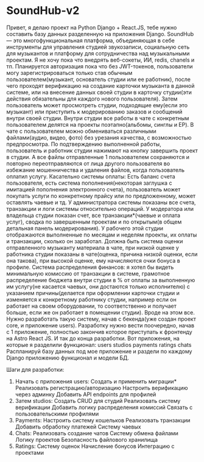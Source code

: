 # SoundHub-v2

Привет, я делаю проект на Python Django + React.JS, тебе нужно составить базу данных разделенную на приложения Django.
SoundHub — это многофункциональная платформа, объединяющая в себе инструменты для управления студией звукозаписи, социальную сеть для музыкантов и платформу для сотрудничества над музыкальными проектам.
Я не хочу пока что внедрять веб-сокеты, ИИ, redis, chanels и тп.
Планируется авторизация пока что без JWT-токенов, пользователи могу зарегистрироваться только став обычным пользователем(музыкант, основатель студии или ее работник), после чего проходят верификацию на создание карточки музыканта в данной системе, или на внесение данных своей студии в карточку студии(эти действия обязательны для каждого нового пользователя).
Затем пользователь может просмотреть студии, подходящие ему(если это музыкант) или приступить к модерированию заказов и сообщений внутри своей студии.
Внутри студии все работы в чате с конкретным пользователем делятся на проекты поэтапно(альбомы, синглы и EP).
В чате с пользователем можно обмениваться различными файлами(аудио, видео, фото) без урезания качества, с возможностью предпросмотра.
По подтверждению выполненной работы, пользователь и работник студии нажимают на кнопку завершить проект в студии.
А все файлы отправленные 1 пользователем сохраняются и повторно переотправляются от лица другого пользователя во избежание мошенничества и удаления файлов, когда пользователь оплатил услугу.
Касательно системы оплаты: Есть баланс счета пользователя, есть система пополнения(некоторая заглушка с имитацией пополнения электронного счета), пользователь может покупать услуги по конкретному прайсу или по предложенному, может оставлять чаевые и тд.
У администратора системы показаны все счета, транзакции и логи системы относительно операций. У модератора или владельца студии показан счет, все транзакции*(чаевые и оплата услуг), сводка по завершенным проектам и по открытым(в общем детальная панель модерирования).
У рабочего этой студии отображаются выполненные по месяцам и неделям проекты, их оплаты и транзакции, сколько он заработал.
Должна быть система оценки отправленного музыканту материала в чате, при низкой оценке у работника студии показаны в чате(оценка, причина низкой оценки, если она такова), при высокой оценке, ему начисляются очки бонуса в профиле.
Система распределения финансов: я хотел бы видеть минимальную комиссию от транзакции в системе, грамотное распределение бюджета внутри студии в % от оплаты за выполненную им услугу(не касается чаевых, они достаются только исполнителю) с указанием причины(делается при оформлении карточки студии и изменяется к конкретному работнику студии, например если он работает на своем оборудовании, то соответственно и получает больше, если же он работает в помещении студии).
Вроде на этом все.
Нужно разработать такую систему, начав с бекенда(уже создан проект core, и приложение users). Разработку нужно вести поочередно, начав с 1 приложение, полностью закончив которое приступать к фронтенду на Astro React JS. И так до конца разработки. Вот приложения, на которые я разделили функционал:
users
studios
payments
ratings
chats
Распланируй базу данных под мое приложение и раздели по каждому Django приложению функционал и модели БД.

Шаги для разработки:

1) Начать с приложения users:
Создать и применить миграции*
Реализовать регистрацию/авторизацию
Настроить верификацию через админку
Добавить API endpoints для профилей
2) Затем studios:
Создать CRUD для студий
Реализовать систему верификации
Добавить логику распределения комиссий
Связать с пользовательскими профилями
3) Payments:
Настроить систему кошельков
Реализовать транзакции
Добавить обработку платежей
Систему чаевых
4) Chats:
Реализовать создание чатов
Систему обмена файлами
Логику проектов
Безопасность файлового хранилища
5) Ratings:
Систему оценок
Начисление бонусов
Интеграцию с проектами